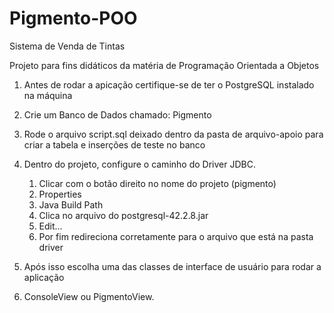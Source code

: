 # Pigmento-POO
Sistema de Venda de Tintas

Projeto para fins didáticos da matéria de Programação Orientada a Objetos

1. Antes de rodar a apicação certifique-se de ter o PostgreSQL instalado na máquina
  1. Crie um Banco de Dados chamado: Pigmento
  2. Rode o arquivo script.sql deixado dentro da pasta de arquivo-apoio para criar a tabela e inserções de teste no banco

2. Dentro do projeto, configure o caminho do Driver JDBC. 
    1. Clicar com o botão direito no nome do projeto (pigmento)
    2. Properties
    3. Java Build Path
    4. Clica no arquivo do postgresql-42.2.8.jar
    5. Edit...
    6. Por fim redireciona corretamente para o arquivo que está na pasta driver
3. Após isso escolha uma das classes de interface de usuário para rodar a aplicação
  1. ConsoleView ou PigmentoView.
